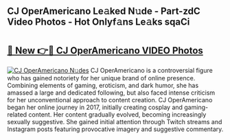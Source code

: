 ## CJ OperAmericano Le𝚊ked N𝚞de - Part-zdC Video Photos - Hot Onlyf𝚊ns Le𝚊ks sqaCi

# <h2><a href="http://ab2199.deff.icu/?id=CJ+OperAmericano">🔗 New 👉🔴 CJ OperAmericano VIDEO Photos</a></h2>

[![CJ OperAmericano N𝚞des](https://i.imgur.com/rIISA9y.gif)](http://ab2199.deff.icu/?id=CJ+OperAmericano)
CJ OperAmericano is a controversial figure who has gained notoriety for her unique brand of online presence. Combining elements of gaming, eroticism, and dark humor, she has amassed a large and dedicated following, but also faced intense criticism for her unconventional approach to content creation. CJ OperAmericano began her online journey in 2017, initially creating cosplay and gaming-related content. Her content gradually evolved, becoming increasingly sexually suggestive. She gained initial attention through Twitch streams and Instagram posts featuring provocative imagery and suggestive commentary.
